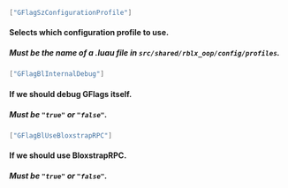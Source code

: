 

```lua
["GFlagSzConfigurationProfile"]
```
#### Selects which configuration profile to use.
##### Must be the name of a .luau file in `src/shared/rblx_oop/config/profiles`.

```lua
["GFlagBlInternalDebug"]
```
#### If we should debug GFlags itself.
##### Must be `"true"` or `"false"`.


```lua
["GFlagBlUseBloxstrapRPC"]
```
#### If we should use BloxstrapRPC.
##### Must be `"true"` or `"false"`.